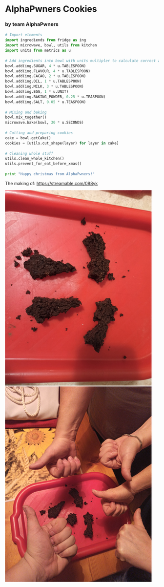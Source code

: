 # AlphaPwners Cookies
### by team AlphaPwners

```Python
# Import elements
import ingrediends from fridge as ing
import microwave, bowl, utils from kitchen
import units from metrics as u

# Add ingredients into bowl with units multipler to calculate correct amount
bowl.add(ing.SUGAR, 4 * u.TABLESPOON)
bowl.add(ing.FLAVOUR, 4 * u.TABLESPOON)
bowl.add(ing.CACAO, 2 * u.TABLESPOON)
bowl.add(ing.OIL, 1 * u.TABLESPOON)
bowl.add(ing.MILK, 3 * u.TABLESPOON)
bowl.add(ing.EGG, 1 * u.UNIT)
bowl.add(ing.BAKING_POWDER, 0.25 * u.TEASPOON)
bowl.add(ing.SALT, 0.05 * u.TEASPOON)

# Mixing and baking
bowl.mix_together()
microwave.bake(bowl, 30 * u.SECONDS) 

# Cutting and preparing cookies
cake = bowl.getCake()
cookies = [utils.cut_shape(layer) for layer in cake]

# Cleaning whole stuff
utils.clean_whole_kitchen()
utils.prevent_for_eat_before_xmas()

print "Happy christmas from AlphaPwners!"
```

The making of: https://streamable.com/088yk

![Cookies](cookies_AlphaPwners.jpg)
![Evaluation](evaluation_AlphaPwners.jpg)
